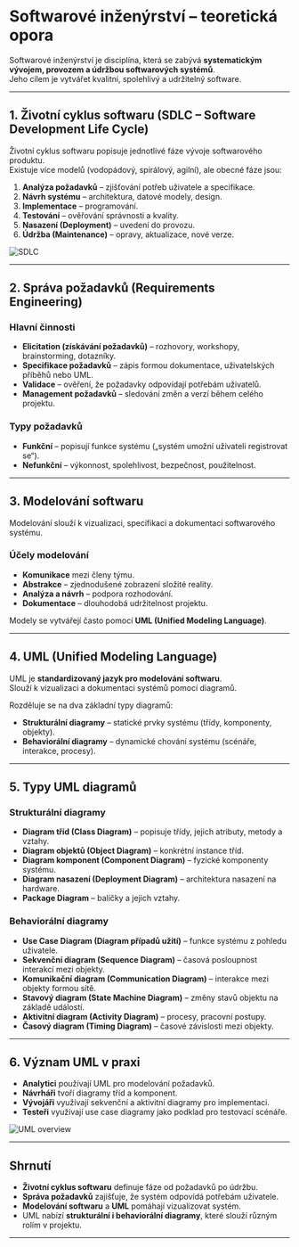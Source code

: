 # Softwarové inženýrství – teoretická opora

Softwarové inženýrství je disciplína, která se zabývá **systematickým vývojem, provozem a údržbou softwarových systémů**.  
Jeho cílem je vytvářet kvalitní, spolehlivý a udržitelný software.

---

## 1. Životní cyklus softwaru (SDLC – Software Development Life Cycle)

Životní cyklus softwaru popisuje jednotlivé fáze vývoje softwarového produktu.  
Existuje více modelů (vodopádový, spirálový, agilní), ale obecné fáze jsou:

1. **Analýza požadavků** – zjišťování potřeb uživatele a specifikace.  
2. **Návrh systému** – architektura, datové modely, design.  
3. **Implementace** – programování.  
4. **Testování** – ověřování správnosti a kvality.  
5. **Nasazení (Deployment)** – uvedení do provozu.  
6. **Údržba (Maintenance)** – opravy, aktualizace, nové verze.  

![SDLC](https://upload.wikimedia.org/wikipedia/commons/1/1d/SDLC_-_Software_Development_Life_Cycle.jpg)

---

## 2. Správa požadavků (Requirements Engineering)

### Hlavní činnosti
- **Elicitation (získávání požadavků)** – rozhovory, workshopy, brainstorming, dotazníky.  
- **Specifikace požadavků** – zápis formou dokumentace, uživatelských příběhů nebo UML.  
- **Validace** – ověření, že požadavky odpovídají potřebám uživatelů.  
- **Management požadavků** – sledování změn a verzí během celého projektu.  

### Typy požadavků
- **Funkční** – popisují funkce systému („systém umožní uživateli registrovat se“).  
- **Nefunkční** – výkonnost, spolehlivost, bezpečnost, použitelnost.  

---

## 3. Modelování softwaru

Modelování slouží k vizualizaci, specifikaci a dokumentaci softwarového systému.  

### Účely modelování
- **Komunikace** mezi členy týmu.  
- **Abstrakce** – zjednodušené zobrazení složité reality.  
- **Analýza a návrh** – podpora rozhodování.  
- **Dokumentace** – dlouhodobá udržitelnost projektu.  

Modely se vytvářejí často pomocí **UML (Unified Modeling Language)**.

---

## 4. UML (Unified Modeling Language)

UML je **standardizovaný jazyk pro modelování softwaru**.  
Slouží k vizualizaci a dokumentaci systémů pomocí diagramů.  

Rozděluje se na dva základní typy diagramů:
- **Strukturální diagramy** – statické prvky systému (třídy, komponenty, objekty).  
- **Behaviorální diagramy** – dynamické chování systému (scénáře, interakce, procesy).  

---

## 5. Typy UML diagramů

### Strukturální diagramy
- **Diagram tříd (Class Diagram)** – popisuje třídy, jejich atributy, metody a vztahy.  
- **Diagram objektů (Object Diagram)** – konkrétní instance tříd.  
- **Diagram komponent (Component Diagram)** – fyzické komponenty systému.  
- **Diagram nasazení (Deployment Diagram)** – architektura nasazení na hardware.  
- **Package Diagram** – balíčky a jejich vztahy.  

### Behaviorální diagramy
- **Use Case Diagram (Diagram případů užití)** – funkce systému z pohledu uživatele.  
- **Sekvenční diagram (Sequence Diagram)** – časová posloupnost interakcí mezi objekty.  
- **Komunikační diagram (Communication Diagram)** – interakce mezi objekty formou sítě.  
- **Stavový diagram (State Machine Diagram)** – změny stavů objektu na základě událostí.  
- **Aktivitní diagram (Activity Diagram)** – procesy, pracovní postupy.  
- **Časový diagram (Timing Diagram)** – časové závislosti mezi objekty.  

---

## 6. Význam UML v praxi
- **Analytici** používají UML pro modelování požadavků.  
- **Návrháři** tvoří diagramy tříd a komponent.  
- **Vývojáři** využívají sekvenční a aktivitní diagramy pro implementaci.  
- **Testeři** využívají use case diagramy jako podklad pro testovací scénáře.  

![UML overview](https://upload.wikimedia.org/wikipedia/commons/d/d5/UML_diagrams_overview.svg)

---

## Shrnutí
- **Životní cyklus softwaru** definuje fáze od požadavků po údržbu.  
- **Správa požadavků** zajišťuje, že systém odpovídá potřebám uživatele.  
- **Modelování softwaru** a **UML** pomáhají vizualizovat systém.  
- UML nabízí **strukturální i behaviorální diagramy**, které slouží různým rolím v projektu.  

---
